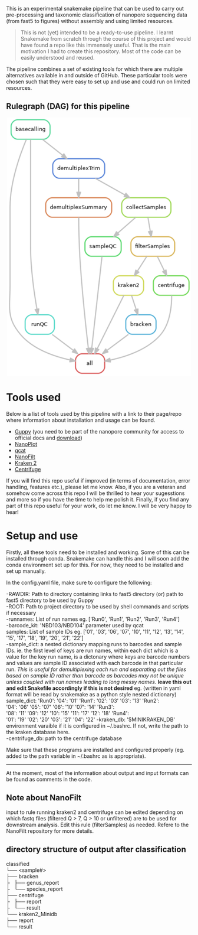 
This is an experimental snakemake pipeline that can be used to carry out pre-processing and taxonomic classification of nanopore sequencing data (from fast5 to figures) without assembly and using limited resources.

> This is not (yet) intended to be a ready-to-use pipeline. I learnt Snakemake from scratch through the course of this project and would have found a repo like this immensely useful. That is the main motivation I had to create this repository. Most of the code can be easily understood and reused.<br/>

The pipeline combines a set of existing tools for which there are multiple alternatives available in and outside of GitHub. These particular tools were chosen such that they were easy to set up and use and could run on limited resources.

## Rulegraph (DAG) for this pipeline

<p align="center">
  <img src="rulegraph.png" width="500" />
</p>


# Tools used

Below is a list of tools used by this pipeline with a link to their page/repo where information about installation and usage can be found.

- [Guppy](https://denbi-nanopore-training-course.readthedocs.io/en/latest/basecalling/basecalling.html) (you need to be part of the nanopore community for access to official docs and [download](https://community.nanoporetech.com/downloads))
- [NanoPlot](https://github.com/wdecoster/NanoPlot)
- [qcat](https://github.com/nanoporetech/qcat)
- [NanoFilt](https://github.com/wdecoster/nanofilt/)
- [Kraken 2](https://ccb.jhu.edu/software/kraken2/index.shtml?t=manual)
- [Centrifuge](https://ccb.jhu.edu/software/centrifuge/)

If you will find this repo useful if improved (in terms of documentation, error handling, features etc.), please let me know. Also, if you are a veteran and somehow come across this repo I will be thrilled to hear your sugesstions and more so if you have the time to help me polish it. Finally, if you find any part of this repo useful for your work, do let me know. I will be very happy to hear!

# Setup and use</br>

Firstly, all these tools need to be installed and working. Some of this can be installed through conda. Snakemake can handle this and I will soon add the conda environment set up for this. For now, they need to be installed and set up manually.

In the config.yaml file, make sure to configure the following:</br>

-RAWDIR: Path to directory containing links to fast5 directory (or) path to fast5 directory to be used by Guppy</br>
-ROOT: Path to project directory to be used by shell commands and scripts if necessary</br>
-runnames: List of run names eg. \['Run0', 'Run1', 'Run2', 'Run3', 'Run4'\]</br>
-barcode_kit: 'NBD103/NBD104' parameter used by qcat</br>
samples: List of sample IDs eg. \['01', '03', '06', '07', '10', '11', '12', '13', '14', '15', '17', '18', '19', '20', '21', '22'\]</br>
-sample_dict: a nested dictionary mapping runs to barcodes and sample IDs. ie. the first level of keys are run names, within each dict which is a value for the key run name, is a dictonary where keys are barcode numbers and values are sample ID associated with each barcode in that particular run. *This is useful for demultiplexing each run and separating out the files based on sample ID rather than barcode as barcodes may not be unique unless coupled with run names leading to long messy names.* **leave this out and edit Snakefile accordingly if this is not desired**
eg. (written in yaml format will be read by snakemake as a python style nested dictionary)</br>
sample_dict:
    'Run0':
        '04': '01'
    'Run1':
        '02': '03'
        '03': '13'
    'Run2':</br>
        '04': '06'
        '05': '07'
        '06': '10'
        '07': '14'
    'Run3':</br>
        '08': '11'
        '09': '12'
        '10': '15'
        '11': '17'
        '12': '18'
    'Run4':</br>
        '01': '19'
        '02': '20'
        '03': '21'
        '04': '22'
-kraken_db: '$MINIKRAKEN_DB' environment varaible if it is configured in ~/.bashrc. If not, write the path to the kraken database here.</br>
-centrifuge_db: path to the centrifuge database</br>


Make sure that these programs are installed and configured properly (eg. added to the path variable in ~/.bashrc as is appropriate).

--------------------------------------------------------------------------------------------------------------------------

At the moment, most of the information about output and input formats can be found as comments in the code.

## Note about NanoFilt<br/>
input to rule running kraken2 and centrifuge can be edited depending on which fastq files (filtered Q > 7, Q > 10 or unfiltered) are to be used for downstream analysis. Edit this rule (filterSamples) as needed. Refere to the NanoFilt repository for more details.

## directory structure of output after classification<br/>
classified<br/>
└── <sample#><br/>
    ├── bracken<br/>
    ├   ├── genus_report<br/>
    ├   └── species_report<br/>
    ├── centrifuge<br/>
    ├   ├── report<br/>
    ├   └── result<br/>
    └── kraken2_Minidb<br/>
        ├── report<br/>
        └── result<br/>
